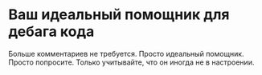 # Ваш идеальный помощник для дебага кода

Больше комментариев не требуется. Просто идеальный помощник. Просто попросите. Только учитывайте, что он иногда не в настроении.